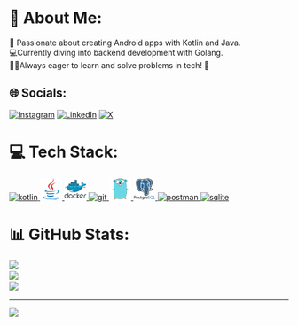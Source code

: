 # 💫 About Me:
📱 Passionate about creating Android apps with Kotlin and Java. <br>💻Currently diving into backend development with Golang. <br>👨‍💻Always eager to learn and solve problems in tech! 🚀


## 🌐 Socials:
[![Instagram](https://img.shields.io/badge/Instagram-%23E4405F.svg?logo=Instagram&logoColor=white)](https://instagram.com/cna_mhmdi) [![LinkedIn](https://img.shields.io/badge/LinkedIn-%230077B5.svg?logo=linkedin&logoColor=white)](https://linkedin.com/in/https://www.linkedin.com/in/sina-mohammadi-0bb069242/) [![X](https://img.shields.io/badge/X-black.svg?logo=X&logoColor=white)](https://x.com/cna_mhd) 

# 💻 Tech Stack:
<p align="left"> <a href="https://kotlinlang.org" target="_blank" rel="noreferrer"> <img src="https://www.vectorlogo.zone/logos/kotlinlang/kotlinlang-icon.svg" alt="kotlin" width="40" height="40"/> <a href="https://www.java.com" target="_blank" rel="noreferrer"> <img src="https://raw.githubusercontent.com/devicons/devicon/master/icons/java/java-original.svg" alt="java" width="40" height="40"/> </a>  </a> <a href="https://www.docker.com/" target="_blank" rel="noreferrer"> <img src="https://raw.githubusercontent.com/devicons/devicon/master/icons/docker/docker-original-wordmark.svg" alt="docker" width="40" height="40"/> </a> <a href="https://git-scm.com/" target="_blank" rel="noreferrer"> <img src="https://www.vectorlogo.zone/logos/git-scm/git-scm-icon.svg" alt="git" width="40" height="40"/> </a> <a href="https://golang.org" target="_blank" rel="noreferrer"> <img src="https://raw.githubusercontent.com/devicons/devicon/master/icons/go/go-original.svg" alt="go" width="40" height="40"/> </a>  <a href="https://www.postgresql.org" target="_blank" rel="noreferrer"> <img src="https://raw.githubusercontent.com/devicons/devicon/master/icons/postgresql/postgresql-original-wordmark.svg" alt="postgresql" width="40" height="40"/> </a> <a href="https://postman.com" target="_blank" rel="noreferrer"> <img src="https://www.vectorlogo.zone/logos/getpostman/getpostman-icon.svg" alt="postman" width="40" height="40"/> </a> <a href="https://www.sqlite.org/" target="_blank" rel="noreferrer"> <img src="https://www.vectorlogo.zone/logos/sqlite/sqlite-icon.svg" alt="sqlite" width="40" height="40"/> </a> </p>

# 📊 GitHub Stats:
![](https://github-readme-stats.vercel.app/api?username=cna-mhmdi&theme=dark&hide_border=true&include_all_commits=false&count_private=true)<br/>
![](https://github-readme-streak-stats.herokuapp.com/?user=cna-mhmdi&theme=dark&hide_border=true)<br/>
![](https://github-readme-stats.vercel.app/api/top-langs/?username=cna-mhmdi&theme=dark&hide_border=true&include_all_commits=false&count_private=true&layout=compact)

---
[![](https://visitcount.itsvg.in/api?id=cna-mhmdi&icon=2&color=0)](https://visitcount.itsvg.in)

<!-- Proudly created with GPRM ( https://gprm.itsvg.in ) -->
